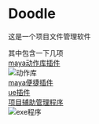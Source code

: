 # Doodle
这是一个项目文件管理软件

其中包含一下几项  
[maya动作库插件](doc/maya_motion_plug.md)  
![动作库](doc/maya_motion/main_motion.jpg)  
[maya便捷插件](doc/maya_plug.md)  
[ue插件](doc/ue_plug.md)  
[项目辅助管理程序](doc/doodle_exe.md)  
![exe程序](doc/doodle_image/main_windows.jpg)  